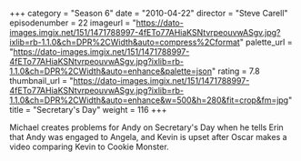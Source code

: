 +++
category = "Season 6"
date = "2010-04-22"
director = "Steve Carell"
episodenumber = 22
imageurl = "https://dato-images.imgix.net/151/1471788997-4fETo77AHiaKSNtvrpeouvwASgv.jpg?ixlib=rb-1.1.0&ch=DPR%2CWidth&auto=compress%2Cformat"
palette_url = "https://dato-images.imgix.net/151/1471788997-4fETo77AHiaKSNtvrpeouvwASgv.jpg?ixlib=rb-1.1.0&ch=DPR%2CWidth&auto=enhance&palette=json"
rating = 7.8
thumbnail_url = "https://dato-images.imgix.net/151/1471788997-4fETo77AHiaKSNtvrpeouvwASgv.jpg?ixlib=rb-1.1.0&ch=DPR%2CWidth&auto=enhance&w=500&h=280&fit=crop&fm=jpg"
title = "Secretary's Day"
weight = 116
+++

Michael creates problems for Andy on Secretary's Day when he tells Erin that Andy was engaged to Angela, and Kevin is upset after Oscar makes a video comparing Kevin to Cookie Monster.